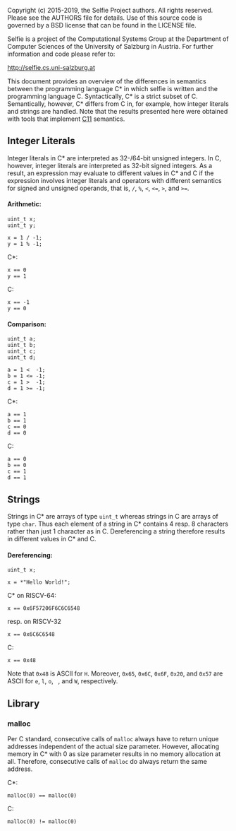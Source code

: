 Copyright (c) 2015-2019, the Selfie Project authors. All rights reserved. Please see the AUTHORS file for details. Use of this source code is governed by a BSD license that can be found in the LICENSE file.

Selfie is a project of the Computational Systems Group at the Department of Computer Sciences of the University of Salzburg in Austria. For further information and code please refer to:

http://selfie.cs.uni-salzburg.at

This document provides an overview of the differences in semantics between the programming language C\* in which selfie is written and the programming language C. Syntactically, C\* is a strict subset of C. Semantically, however, C\* differs from C in, for example, how integer literals and strings are handled. Note that the results presented here were obtained with tools that implement [C11](https://en.wikipedia.org/wiki/C11_(C_standard_revision)) semantics.

## Integer Literals

Integer literals in C\* are interpreted as 32-/64-bit unsigned integers. In C, however, integer literals are interpreted as 32-bit signed integers. As a result, an expression may evaluate to different values in C\* and C if the expression involves integer literals and operators with different semantics for signed and unsigned operands, that is, `/`, `%`, `<`, `<=`, `>`, and `>=`.

#### Arithmetic:

```
uint_t x;
uint_t y;

x = 1 / -1;
y = 1 % -1;
```

C\*:

```
x == 0
y == 1
```

C:

```
x == -1
y == 0
```

#### Comparison:

```
uint_t a;
uint_t b;
uint_t c;
uint_t d;

a = 1 <  -1;
b = 1 <= -1;
c = 1 >  -1;
d = 1 >= -1;
```

C\*:

```
a == 1
b == 1
c == 0
d == 0
```

C:

```
a == 0
b == 0
c == 1
d == 1
```

## Strings

Strings in C\* are arrays of type `uint_t` whereas strings in C are arrays of type `char`. Thus each element of a string in C\* contains 4 resp. 8 characters rather than just 1 character as in C. Dereferencing a string therefore results in different values in C\* and C.

#### Dereferencing:

```
uint_t x;

x = *"Hello World!";
```

C\* on RISCV-64:

```
x == 0x6F57206F6C6C6548
```

resp. on RISCV-32

```
x == 0x6C6C6548
```

C:

```
x == 0x48
```

Note that `0x48` is ASCII for `H`. Moreover, `0x65`, `0x6C`, `0x6F`, `0x20`, and `0x57` are ASCII for `e`, `l`, `o`, ` `, and `W`, respectively.

## Library

### malloc

Per C standard, consecutive calls of `malloc` always have to return unique addresses independent of the actual size parameter. However, allocating memory in C\* with 0 as size parameter results in no memory allocation at all. Therefore, consecutive calls of `malloc` do always return the same address.

C\*:

```
malloc(0) == malloc(0)
```

C:

```
malloc(0) != malloc(0)
```
